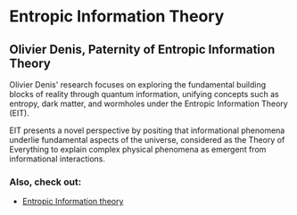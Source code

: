 # Entropic Information Theory
## Olivier Denis, Paternity of Entropic Information Theory

Olivier Denis' research focuses on exploring the fundamental building blocks of reality through quantum information, unifying concepts such as entropy, dark matter, and wormholes under the Entropic Information Theory (EIT). 

EIT presents a novel perspective by positing that informational phenomena underlie fundamental aspects of the universe, considered as the Theory of Everything to explain complex physical phenomena as emergent from informational interactions.

### Also, check out:

- [Entropic Information theory](https://olivierdenis.github.io/Entropic-Information-Theory)
